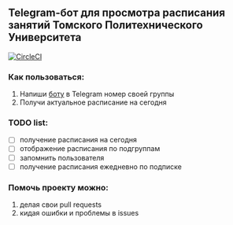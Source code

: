 Telegram-бот для просмотра расписания занятий Томского Политехнического Университета
------------------------------------------------------------------------------------
[![CircleCI](https://circleci.com/gh/crazymidnight/rasp-tpu-bot/tree/master.svg?style=svg)](https://circleci.com/gh/crazymidnight/rasp-tpu-bot/tree/master)
### Как пользоваться:
1. Напиши <a href=http://t.me/rasptpubot>боту</a> в Telegram номер своей группы
2. Получи актуальное расписание на сегодня

### TODO list:
- [ ] получение расписания на сегодня
- [ ] отображение расписания по подгруппам
- [ ] запомнить пользователя
- [ ] получение расписания ежедневно по подписке

### Помочь проекту можно:
1. делая свои pull requests
2. кидая ошибки и проблемы в issues
